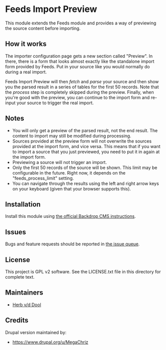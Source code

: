 # Feeds Import Preview

This module extends the Feeds module and provides a way of previewing the source
content before importing.

## How it works

The importer configuration page gets a new section called "Preview". In there,
there is a form that looks almost exactly like the standalone import form
provided by Feeds. Put in your source like you would normally do during a real
import.

Feeds Import Preview will then *fetch* and *parse* your source and then show you
the parsed result in a series of tables for the first 50 records. Note that the
*process* step is completely skipped during the preview.
Finally, when you're good with the preview, you can continue to the import form
and re-input your source to trigger the real import.

## Notes

* You will only get a preview of the parsed result, not the end result. The
  content to import may still be modified during processing.
* Sources provided at the preview form will not overwrite the sources provided
  at the import form, and vice versa. This means that if you want to import a
  source that you just previewed, you need to put it in again at the import
  form.
* Previewing a source will not trigger an import.
* Only the first 50 records of the source will be shown. This limit may be
  configurable in the future. Right now, it depends on the "feeds_process_limit"
  setting.
* You can navigate through the results using the left and right arrow keys on
  your keyboard (given that your browser supports this).

## Installation

Install this module using [the official Backdrop CMS instructions](https://docs.backdropcms.org/documentation/extend-with-modules).

## Issues

Bugs and feature requests should be reported in [the issue queue](https://github.com/backdrop-contrib/feedspreview/issues).

## License

This project is GPL v2 software. See the LICENSE.txt file in this directory for complete text.

## Maintainers

* [Herb v/d Dool](https://github.com/herbdool)

## Credits

Drupal version maintained by:

* <https://www.drupal.org/u/MegaChriz>
